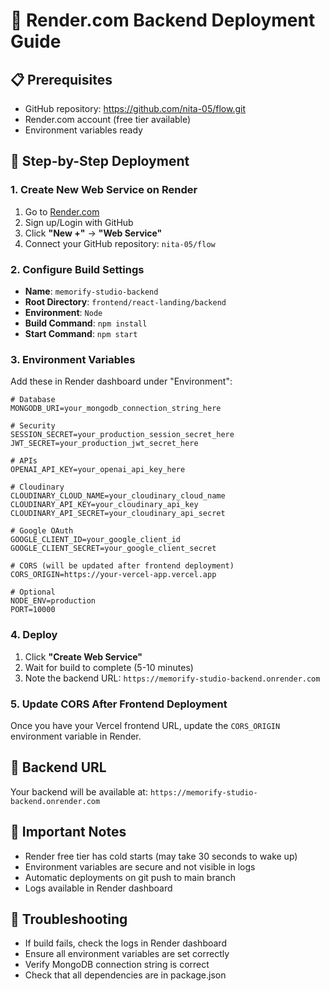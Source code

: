 # 🚀 Render.com Backend Deployment Guide

## 📋 Prerequisites
- GitHub repository: https://github.com/nita-05/flow.git
- Render.com account (free tier available)
- Environment variables ready

## 🔧 Step-by-Step Deployment

### 1. Create New Web Service on Render
1. Go to [Render.com](https://render.com)
2. Sign up/Login with GitHub
3. Click **"New +"** → **"Web Service"**
4. Connect your GitHub repository: `nita-05/flow`

### 2. Configure Build Settings
- **Name**: `memorify-studio-backend`
- **Root Directory**: `frontend/react-landing/backend`
- **Environment**: `Node`
- **Build Command**: `npm install`
- **Start Command**: `npm start`

### 3. Environment Variables
Add these in Render dashboard under "Environment":

```env
# Database
MONGODB_URI=your_mongodb_connection_string_here

# Security
SESSION_SECRET=your_production_session_secret_here
JWT_SECRET=your_production_jwt_secret_here

# APIs
OPENAI_API_KEY=your_openai_api_key_here

# Cloudinary
CLOUDINARY_CLOUD_NAME=your_cloudinary_cloud_name
CLOUDINARY_API_KEY=your_cloudinary_api_key
CLOUDINARY_API_SECRET=your_cloudinary_api_secret

# Google OAuth
GOOGLE_CLIENT_ID=your_google_client_id
GOOGLE_CLIENT_SECRET=your_google_client_secret

# CORS (will be updated after frontend deployment)
CORS_ORIGIN=https://your-vercel-app.vercel.app

# Optional
NODE_ENV=production
PORT=10000
```

### 4. Deploy
1. Click **"Create Web Service"**
2. Wait for build to complete (5-10 minutes)
3. Note the backend URL: `https://memorify-studio-backend.onrender.com`

### 5. Update CORS After Frontend Deployment
Once you have your Vercel frontend URL, update the `CORS_ORIGIN` environment variable in Render.

## 🔗 Backend URL
Your backend will be available at:
`https://memorify-studio-backend.onrender.com`

## 📝 Important Notes
- Render free tier has cold starts (may take 30 seconds to wake up)
- Environment variables are secure and not visible in logs
- Automatic deployments on git push to main branch
- Logs available in Render dashboard

## 🚨 Troubleshooting
- If build fails, check the logs in Render dashboard
- Ensure all environment variables are set correctly
- Verify MongoDB connection string is correct
- Check that all dependencies are in package.json
